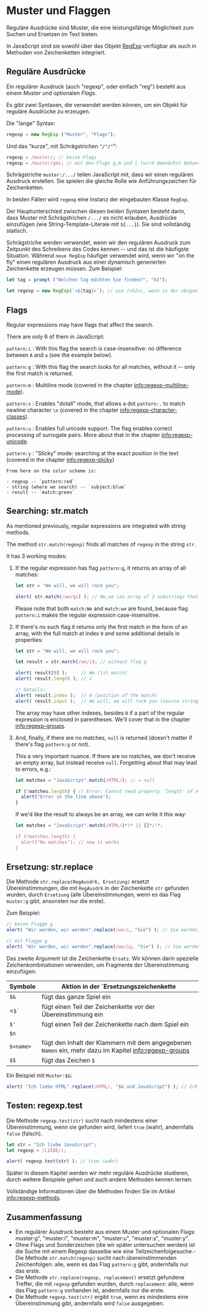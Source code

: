 # Muster und Flaggen

Reguläre Ausdrücke sind Muster, die eine leistungsfähige Möglichkeit zum Suchen und Ersetzen im Text bieten.

In JavaScript sind sie sowohl über das Objekt [RegExp](mdn:js/RegExp) verfügbar als auch in Methoden von Zeichenketten integriert.

## Reguläre Ausdrücke

Ein regulärer Ausdruck (auch "regexp", oder einfach "reg") besteht aus einem *Muster* und optionalen *Flags*.

Es gibt zwei Syntaxen, die verwendet werden können, um ein Objekt für reguläre Ausdrücke zu erzeugen.

Die "lange" Syntax:

````js
regexp = new RegExp ("Muster", "Flags");
````

Und das "kurze", mit Schrägstrichen `"/"/"`":

```js
regexp = /muster/; // keine Flags
regexp = /muster/gmi; // mit den Flags g,m und i (wird demnächst behandelt)
```

Schrägstriche `muster:/.../` teilen JavaScript mit, dass wir einen regulären Ausdruck erstellen. Sie spielen die gleiche Rolle wie Anführungszeichen für Zeichenketten.

In beiden Fällen wird `regexp` eine Instanz der eingebauten Klasse `RegExp`.

Der Hauptunterschied zwischen diesen beiden Syntaxen besteht darin, dass Muster mit Schrägstrichen `/.../` es nicht erlauben, Ausdrücke einzufügen (wie String-Template-Literale mit `${...}`). Sie sind vollständig statisch.

Schrägstriche werden verwendet, wenn wir den regulären Ausdruck zum Zeitpunkt des Schreibens des Codes kennen -- und das ist die häufigste Situation. Während `neue RegExp` häufiger verwendet wird, wenn wir "on the fly" einen regulären Ausdruck aus einer dynamisch generierten Zeichenkette erzeugen müssen. Zum Beispiel:

```js
let tag = prompt ("Welchen Tag möchten Sie finden?", "h2");

let regexp = new RegExp(`<${tag}>`); // wie /<h2>/, wenn in der obigen Eingabeaufforderung mit "h2" geantwortet wurde
```

## Flags

Regular expressions may have flags that affect the search.

There are only 6 of them in JavaScript:

`pattern:i`
: With this flag the search is case-insensitive: no difference between `A` and `a` (see the example below).

`pattern:g`
: With this flag the search looks for all matches, without it -- only the first match is returned.

`pattern:m`
: Multiline mode (covered in the chapter <info:regexp-multiline-mode>).

`pattern:s`
: Enables "dotall" mode, that allows a dot `pattern:.` to match newline character `\n` (covered in the chapter <info:regexp-character-classes>).

`pattern:u`
: Enables full unicode support. The flag enables correct processing of surrogate pairs. More about that in the chapter <info:regexp-unicode>.

`pattern:y`
: "Sticky" mode: searching at the exact position in the text  (covered in the chapter <info:regexp-sticky>)

```smart header="Colors"
From here on the color scheme is:

- regexp -- `pattern:red`
- string (where we search) -- `subject:blue`
- result -- `match:green`
```

## Searching: str.match

As mentioned previously, regular expressions are integrated with string methods.

The method `str.match(regexp)` finds all matches of `regexp` in the string `str`.

It has 3 working modes:

1. If the regular expression has flag `pattern:g`, it returns an array of all matches:
    ```js run
    let str = "We will, we will rock you";

    alert( str.match(/we/gi) ); // We,we (an array of 2 substrings that match)
    ```
    Please note that both `match:We` and `match:we` are found, because flag `pattern:i` makes the regular expression case-insensitive.

2. If there's no such flag it returns only the first match in the form of an array, with the full match at index `0` and some additional details in properties:
    ```js run
    let str = "We will, we will rock you";

    let result = str.match(/we/i); // without flag g

    alert( result[0] );     // We (1st match)
    alert( result.length ); // 1

    // Details:
    alert( result.index );  // 0 (position of the match)
    alert( result.input );  // We will, we will rock you (source string)
    ```
    The array may have other indexes, besides `0` if a part of the regular expression is enclosed in parentheses. We'll cover that in the chapter  <info:regexp-groups>.

3. And, finally, if there are no matches, `null` is returned (doesn't matter if there's flag `pattern:g` or not).

    This a very important nuance. If there are no matches, we don't receive an empty array, but instead receive `null`. Forgetting about that may lead to errors, e.g.:

    ```js run
    let matches = "JavaScript".match(/HTML/); // = null

    if (!matches.length) { // Error: Cannot read property 'length' of null
      alert("Error in the line above");
    }
    ```

    If we'd like the result to always be an array, we can write it this way:

    ```js run
    let matches = "JavaScript".match(/HTML/)*!* || []*/!*;

    if (!matches.length) {
      alert("No matches"); // now it works
    }
    ```

## Ersetzung: str.replace

Die Methode `str.replace(RegAusdrk, Ersetzung)` ersetzt Übereinstimmungen, die mit `RegAusdrk` in der Zeichenkette `str` gefunden wurden, durch `Ersetzung` (alle Übereinstimmungen, wenn es das Flag `muster:g` gibt, ansonsten nur die erste).

Zum Beispiel:

```js run
// keine Flagge g
alert( "Wir werden, wir werden".replace(/we/i, "Sie") ); // Sie werden, sie werden

// mit Flagge g
alert( "Wir werden, wir werden".replace(/we/ig, "Sie") ); // Sie werden, sie werden
```

Das zweite Argument ist die Zeichenkette `Ersatz`. Wir können darin spezielle Zeichenkombinationen verwenden, um Fragmente der Übereinstimmung einzufügen:

| Symbole | Aktion in der `Ersetzungszeichenkette |
|--------|--------|
|`$&`| fügt das ganze Spiel ein
|<<code>$&#096;</code>| fügt einen Teil der Zeichenkette vor der Übereinstimmung ein|
|`$'`| fügt einen Teil der Zeichenkette nach dem Spiel ein
|`$n`||wenn `n` eine 1-2-stellige Zahl ist, dann fügt sie den Inhalt der n-ten Klammer ein, mehr dazu im Kapitel <info:regexp-groups>|
|`$<name>`| fügt den Inhalt der Klammern mit dem angegebenen `Namen` ein, mehr dazu im Kapitel <info:regexp-groups>|
|`$$`| fügt das Zeichen `$` | ein

Ein Beispiel mit `Muster:$&`:

```js run
alert( "Ich liebe HTML".replace(/HTML/, "$& und JavaScript") ); // Ich liebe HTML und JavaScript
```

## Testen: regexp.test

Die Methode `regexp.test(str)` sucht nach mindestens einer Übereinstimmung, wenn sie gefunden wird, liefert `true` (wahr), andernfalls `false` (falsch).

```js run
let str = "Ich liebe JavaScript";
let regexp = /LIEBE/i;

alert( regexp.test(str) ); // true (wahr)
```

Später in diesem Kapitel werden wir mehr reguläre Ausdrücke studieren, durch weitere Beispiele gehen und auch andere Methoden kennen lernen.

Vollständige Informationen über die Methoden finden Sie im Artikel <info:regexp-methods>.

## Zusammenfassung

- Ein regulärer Ausdruck besteht aus einem Muster und optionalen Flags: muster:g", "muster:i", "muster:m", "muster:u", "muster:s", "muster:y".
- Ohne Flags und Sonderzeichen (die wir später untersuchen werden) ist die Suche mit einem Regexp dasselbe wie eine Teilzeichenfolgesuche.- Die Methode `str.match(regexp)` sucht nach übereinstimmenden Zeichenfolgen: alle, wenn es das Flag `pattern:g` gibt, andernfalls nur das erste.
- Die Methode `str.replace(regexp, replacement)` ersetzt gefundene Treffer, die mit `regexp` gefunden wurden, durch `replacement`: alle, wenn das Flag `pattern:g` vorhanden ist, andernfalls nur die erste.
- Die Methode `regexp.test(str)` ergibt `true`, wenn es mindestens eine Übereinstimmung gibt, andernfalls wird `false` ausgegeben.
